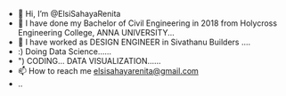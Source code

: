- 👋 Hi, I’m @ElsiSahayaRenita
- 👀 I have done my Bachelor of Civil Engineering in 2018 from Holycross Engineering College, ANNA UNIVERSITY...
- 🌱 I have worked as DESIGN ENGINEER in Sivathanu Builders ....
- :)  Doing Data Science......
- ") CODING... DATA VISUALIZATION......
- 📫 How to reach me  elsisahayarenita@gmail.com
-  ..

<!---
ElsiSahayaRenita/ElsiSahayaRenita is a ✨ special ✨ repository because its `README.md` (this file) appears on your GitHub profile.
You can click the Preview link to take a look at your changes.
--->
